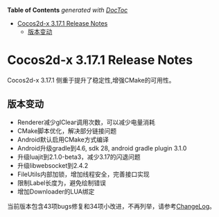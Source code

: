 <!-- START doctoc generated TOC please keep comment here to allow auto update -->
<!-- DON'T EDIT THIS SECTION, INSTEAD RE-RUN doctoc TO UPDATE -->
**Table of Contents**  *generated with [DocToc](https://github.com/thlorenz/doctoc)*

- [Cocos2d-x 3.17.1 Release Notes](#cocos2d-x-3171-release-notes)
  - [版本变动](#%E7%89%88%E6%9C%AC%E5%8F%98%E5%8A%A8)

<!-- END doctoc generated TOC please keep comment here to allow auto update -->

# Cocos2d-x 3.17.1 Release Notes #

Cocos2d-x 3.17.1 侧重于提升了稳定性,增强CMake的可用性。

## 版本变动

- Renderer减少glClear调用次数，可以减少电量消耗
- CMake脚本优化，解决部分链接问题
- Android默认启用CMake方式编译
- Android升级gradle到4.6, sdk 28, android gradle plugin 3.1.0 
- 升级luajit到2.1.0-beta3，减少3.17的闪退问题
- 升级libwebsocket到2.4.2
- FileUtils内部加锁，增加线程安全，完善接口实现
- 限制Label长度为，避免绘制错误
- 增加Downloader的LUA绑定

当前版本包含43项bugs修复和34项小改进，不再列举，请参考[ChangeLog](https://github.com/cocos2d/cocos2d-x/blob/v3/CHANGELOG)。

